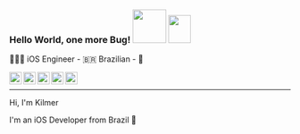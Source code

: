 ### Hello World, one more Bug! <img src="https://media.giphy.com/media/17mNCcKU1mJlrbXodo/giphy.gif" width="60" height="60" /> <img src="https://media.giphy.com/media/uHEqSttWHv476/giphy.gif" width="40" height="50" />

👨🏿‍💻 iOS Engineer  - 🇧🇷 Brazilian - 🧐 

<a target="_blank" href="https://www.linkedin.com/in/marcos-kilmer/">
  <img align="left" alt="LinkdeIN" width="22px" src="https://cdn.jsdelivr.net/npm/simple-icons@v3/icons/linkedin.svg" />
</a>
<a target="_blank" href="https://api.whatsapp.com/send?phone=5585989654018">
  <img align="left" alt="Whatsapp" width="22px" src="https://cdn.jsdelivr.net/npm/simple-icons@v3/icons/whatsapp.svg" />
</a>
<a target="_blank" href="https://www.instagram.com/marcos_kilmer/">
  <img align="left" alt="Instagram" width="22px" src="https://cdn.jsdelivr.net/npm/simple-icons@v3/icons/instagram.svg" />
</a>
<a target="_blank" href="https://dev.to/mkilmer">
  <img align="left" alt="Devto" width="22px" src="https://cdn.jsdelivr.net/npm/simple-icons@v3/icons/dev-dot-to.svg" />
</a>
<a target="_blank" href="mailto:marcoskilmer1@gmail.com">
  <img align="left" alt="Gmail" width="22px" src="https://cdn.jsdelivr.net/npm/simple-icons@v3/icons/gmail.svg" />
</a>

<br>
<hr></hr>

Hi, I'm Kilmer

I'm an iOS Developer from Brazil 💚

  
